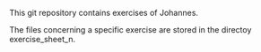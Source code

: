 This git repository contains exercises of Johannes.

The files concerning a specific exercise are stored in the directoy exercise_sheet_n.